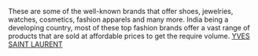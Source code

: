 These are some of the well-known brands that offer shoes, jewelries, watches, cosmetics, fashion apparels and many more. India being a developing country, most of these top fashion brands offer a vast range of products that are sold at affordable prices to get the require volume.
 <a href="http://www.mikes-den.com/jponlines.asp?cheap=products-c301.html" title="YVES SAINT LAURENT">YVES SAINT LAURENT</a>